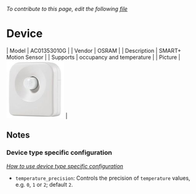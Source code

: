 
*To contribute to this page, edit the following
[file](https://github.com/Koenkk/zigbee2mqtt.io/blob/master/docgen/device_page_notes.js)*

# Device

| Model | AC01353010G  |
| Vendor  | OSRAM  |
| Description | SMART+ Motion Sensor |
| Supports | occupancy and temperature |
| Picture | ![../images/devices/AC01353010G.jpg](../images/devices/AC01353010G.jpg) |

## Notes


### Device type specific configuration
*[How to use device type specific configuration](../configuration/device_specific_configuration.md)*


* `temperature_precision`: Controls the precision of `temperature` values,
e.g. `0`, `1` or `2`; default `2`.

